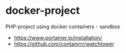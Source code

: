 # docker-project
PHP-project using docker containers - sandbox


- https://www.portainer.io/installation/
- https://github.com/containrrr/watchtower
